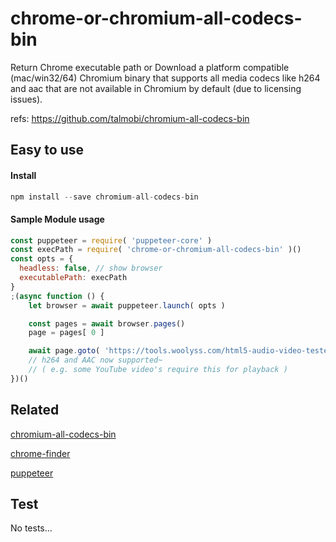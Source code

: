 #  chrome-or-chromium-all-codecs-bin
Return Chrome executable path or Download a platform compatible
(mac/win32/64) Chromium binary that supports all media codecs
like h264 and aac that are not available in Chromium by default
(due to licensing issues).

refs: https://github.com/talmobi/chromium-all-codecs-bin

## Easy to use

#### Install
```javascript
npm install --save chromium-all-codecs-bin
```

#### Sample Module usage
```javascript
const puppeteer = require( 'puppeteer-core' )
const execPath = require( 'chrome-or-chromium-all-codecs-bin' )()
const opts = {
  headless: false, // show browser
  executablePath: execPath
}
;(async function () {
    let browser = await puppeteer.launch( opts )

    const pages = await browser.pages()
    page = pages[ 0 ]

    await page.goto( 'https://tools.woolyss.com/html5-audio-video-tester/' )
    // h264 and AAC now supported~
    // ( e.g. some YouTube video's require this for playback )
})()
```

## Related
[chromium-all-codecs-bin](https://github.com/talmobi/chromium-all-codecs-bin)

[chrome-finder](https://github.com/gwuhaolin/chrome-finder)

[puppeteer](https://github.com/puppeteer/puppeteer)

## Test
No tests...
